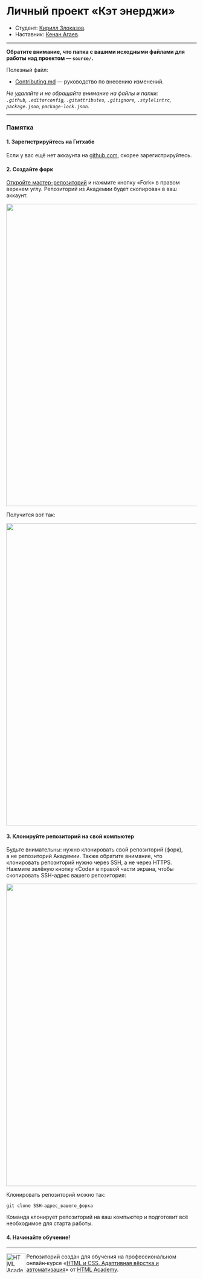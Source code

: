 # Личный проект «Кэт энерджи»

* Студент: [Кирилл Злоказов](https://up.htmlacademy.ru/adaptive/29/user/2143947).
* Наставник: [Кенан Агаев](https://htmlacademy.ru/profile/kenakula).

---

**Обратите внимание, что папка с вашими исходными файлами для работы над проектом — `source/`.**

Полезный файл:

- [Contributing.md](Contributing.md) — руководство по внесению изменений.

_Не удаляйте и не обращайте внимание на файлы и папки:_<br>
_`.github`, `.editorconfig`, `.gitattributes`, `.gitignore`, `.stylelintrc`, `package.json`, `package-lock.json`._

---

### Памятка

#### 1. Зарегистрируйтесь на Гитхабе

Если у вас ещё нет аккаунта на [github.com](https://github.com/join), скорее зарегистрируйтесь.

#### 2. Создайте форк

[Откройте мастер-репозиторий](https://github.com/htmlacademy-adaptive/2143947-cat-energy-29) и нажмите кнопку «Fork» в правом верхнем углу. Репозиторий из Академии будет скопирован в ваш аккаунт.

<img width="800" alt="" src="https://user-images.githubusercontent.com/10909/60808133-3a7ace00-a190-11e9-9d29-401b02036a9c.jpg">

Получится вот так:

<img width="800" alt="" src="https://user-images.githubusercontent.com/10909/60808135-3a7ace00-a190-11e9-9a8d-7390b3784c65.jpg">

#### 3. Клонируйте репозиторий на свой компьютер

Будьте внимательны: нужно клонировать свой репозиторий (форк), а не репозиторий Академии. Также обратите внимание, что клонировать репозиторий нужно через SSH, а не через HTTPS. Нажмите зелёную кнопку «Code» в правой части экрана, чтобы скопировать SSH-адрес вашего репозитория:

<img width="800" alt="" src="https://user-images.githubusercontent.com/10909/60808136-3a7ace00-a190-11e9-884f-24621e62b29a.jpg">

Клонировать репозиторий можно так:

```
git clone SSH-адрес_вашего_форка
```

Команда клонирует репозиторий на ваш компьютер и подготовит всё необходимое для старта работы.

#### 4. Начинайте обучение!

---

<a href="https://htmlacademy.ru/intensive/adaptive"><img align="left" width="50" height="50" alt="HTML Academy" src="https://up.htmlacademy.ru/static/img/intensive/adaptive/logo-for-github-2.png"></a>

Репозиторий создан для обучения на профессиональном онлайн‑курсе «[HTML и CSS. Адаптивная вёрстка и автоматизация](https://htmlacademy.ru/intensive/adaptive)» от [HTML Academy](https://htmlacademy.ru).

[check-image]: https://github.com/htmlacademy-adaptive/2143947-cat-energy-29/workflows/Project%20check/badge.svg?branch=master
[check-url]: https://github.com/htmlacademy-adaptive/2143947-cat-energy-29/actions
